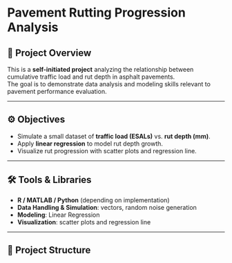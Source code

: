 # Pavement Rutting Progression Analysis

## 📌 Project Overview
This is a **self-initiated project** analyzing the relationship between cumulative traffic load and rut depth in asphalt pavements.  
The goal is to demonstrate data analysis and modeling skills relevant to pavement performance evaluation.

---

## ⚙️ Objectives
- Simulate a small dataset of **traffic load (ESALs)** vs. **rut depth (mm)**.
- Apply **linear regression** to model rut depth growth.
- Visualize rut progression with scatter plots and regression line.

---

## 🛠️ Tools & Libraries
- **R / MATLAB / Python** (depending on implementation)
- **Data Handling & Simulation**: vectors, random noise generation
- **Modeling**: Linear Regression
- **Visualization**: scatter plots and regression line

---

## 📂 Project Structure
